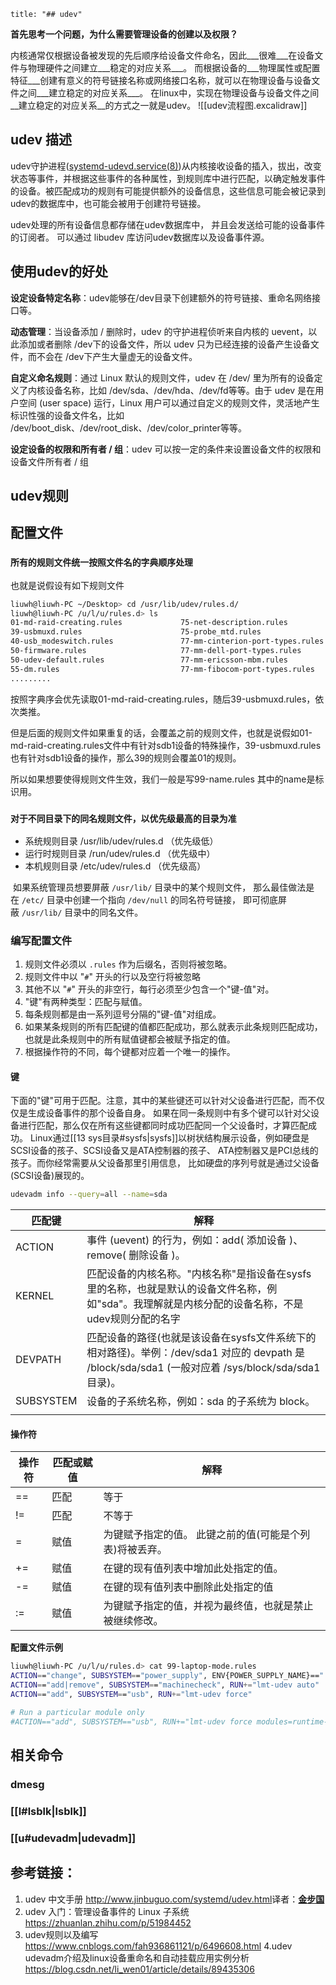 ```toc
title: "## udev" 
```

**首先思考一个问题，为什么需要管理设备的创建以及权限？**

内核通常仅根据设备被发现的先后顺序给设备文件命名，因此___很难___在设备文件与物理硬件之间建立___稳定的对应关系___。
而根据设备的___物理属性或配置特征___创建有意义的符号链接名称或网络接口名称，就可以在物理设备与设备文件之间___建立稳定的对应关系___。
在linux中，实现在物理设备与设备文件之间__建立稳定的对应关系__的方式之一就是udev。
![[udev流程图.excalidraw]]
## udev 描述

udev守护进程([systemd-udevd.service(8)](http://www.jinbuguo.com/systemd/systemd-udevd.service.html#))从内核接收设备的插入，拔出，改变状态等事件，并根据这些事件的各种属性，到规则库中进行匹配，以确定触发事件的设备。被匹配成功的规则有可能提供额外的设备信息，这些信息可能会被记录到udev的数据库中，也可能会被用于创建符号链接。

udev处理的所有设备信息都存储在udev数据库中， 并且会发送给可能的设备事件的订阅者。 可以通过 libudev 库访问udev数据库以及设备事件源。



## **使用udev的好处**

**设定设备特定名称**：udev能够在/dev目录下创建额外的符号链接、重命名网络接口等。

**动态管理**：当设备添加 / 删除时，udev 的守护进程侦听来自内核的 uevent，以此添加或者删除 /dev下的设备文件，所以 udev 只为已经连接的设备产生设备文件，而不会在 /dev下产生大量虚无的设备文件。

**自定义命名规则**：通过 Linux 默认的规则文件，udev 在 /dev/ 里为所有的设备定义了内核设备名称，比如 /dev/sda、/dev/hda、/dev/fd等等。由于 udev 是在用户空间 (user space) 运行，Linux 用户可以通过自定义的规则文件，灵活地产生标识性强的设备文件名，比如 /dev/boot_disk、/dev/root_disk、/dev/color_printer等等。

**设定设备的权限和所有者 / 组**：udev 可以按一定的条件来设置设备文件的权限和设备文件所有者 / 组

## udev规则

## 配置文件

### `所有的规则文件统一按照文件名的字典顺序处理`

也就是说假设有如下规则文件

```bash
liuwh@liuwh-PC ~/Desktop> cd /usr/lib/udev/rules.d/
liuwh@liuwh-PC /u/l/u/rules.d> ls
01-md-raid-creating.rules             75-net-description.rules
39-usbmuxd.rules                      75-probe_mtd.rules
40-usb_modeswitch.rules               77-mm-cinterion-port-types.rules
50-firmware.rules                     77-mm-dell-port-types.rules
50-udev-default.rules                 77-mm-ericsson-mbm.rules
55-dm.rules                           77-mm-fibocom-port-types.rules
.........
```

按照字典序会优先读取01-md-raid-creating.rules，随后39-usbmuxd.rules，依次类推。

但是后面的规则文件如果重复的话，会覆盖之前的规则文件，也就是说假如01-md-raid-creating.rules文件中有针对sdb1设备的特殊操作，39-usbmuxd.rules也有针对sdb1设备的操作，那么39的规则会覆盖01的规则。

所以如果想要使得规则文件生效，我们一般是写99-name.rules  其中的name是标识用。

### `对于不同目录下的同名规则文件，以优先级最高的目录为准`

- 系统规则目录  /usr/lib/udev/rules.d 	（优先级低）
- 运行时规则目录 /run/udev/rules.d	 	  （优先级中）
- 本机规则目录 /etc/udev/rules.d			 （优先级高）

 如果系统管理员想要屏蔽 `/usr/lib/` 目录中的某个规则文件， 那么最佳做法是在 `/etc/` 目录中创建一个指向 `/dev/null` 的同名符号链接， 即可彻底屏蔽 `/usr/lib/` 目录中的同名文件。

### 编写配置文件

1. 规则文件必须以 `.rules` 作为后缀名，否则将被忽略。
2. 规则文件中以 "`#`" 开头的行以及空行将被忽略
3. 其他不以 "`#`" 开头的非空行，每行必须至少包含一个"键-值"对。
4. "键"有两种类型：匹配与赋值。
5. 每条规则都是由一系列逗号分隔的"键-值"对组成。
6. 如果某条规则的所有匹配键的值都匹配成功，那么就表示此条规则匹配成功， 也就是此条规则中的所有赋值键都会被赋予指定的值。
7. 根据操作符的不同，每个键都对应着一个唯一的操作。

#### 键

下面的"键"可用于匹配。注意，其中的某些键还可以针对父设备进行匹配，而不仅仅是生成设备事件的那个设备自身。 如果在同一条规则中有多个键可以针对父设备进行匹配，那么仅在所有这些键都同时成功匹配同一个父设备时，才算匹配成功。 Linux通过[[13 sys目录#sysfs|sysfs]]以树状结构展示设备，例如硬盘是SCSI设备的孩子、SCSI设备又是ATA控制器的孩子、 ATA控制器又是PCI总线的孩子。而你经常需要从父设备那里引用信息， 比如硬盘的序列号就是通过父设备(SCSI设备)展现的。

```bash
udevadm info --query=all --name=sda
```

| 匹配键              | 解释                                                                                                                                               |
| --------------- | -------------------------------------------------------------------------------------------------------------------------------------------------- |
| ACTION          | 事件 (uevent) 的行为，例如：add( 添加设备 )、remove( 删除设备 )。                                                                                  |
| KERNEL          | 匹配设备的内核名称。"内核名称"是指设备在sysfs里的名称，也就是默认的设备文件名称，例如"sda"。我理解就是内核分配的设备名称，不是udev规则分配的名字   |
| DEVPATH         | 匹配设备的路径(也就是该设备在sysfs文件系统下的相对路径)。举例：/dev/sda1 对应的 devpath 是 /block/sda/sda1 (一般对应着 /sys/block/sda/sda1 目录)。 |
| SUBSYSTEM       | 设备的子系统名称，例如：sda 的子系统为 block。                                                                                                     |
                                                                                                                                                  |
#### 操作符

| 操作符 | 匹配或赋值 | 解释                            |
| --- | ----- | ----------------------------- |
| ==  | 匹配    | 等于                            |
| !=  | 匹配    | 不等于                           |
| =   | 赋值    | 为键赋予指定的值。 此键之前的值(可能是个列表)将被丢弃。 |
| +=  | 赋值    | 在键的现有值列表中增加此处指定的值。            |
| -=  | 赋值    | 在键的现有值列表中删除此处指定的值             |
| :=  | 赋值    | 为键赋予指定的值，并视为最终值，也就是禁止被继续修改。   |

**配置文件示例**

```bash
liuwh@liuwh-PC /u/l/u/rules.d> cat 99-laptop-mode.rules 
ACTION=="change", SUBSYSTEM=="power_supply", ENV{POWER_SUPPLY_NAME}=="|AC|ACAD", RUN+="lmt-udev auto"
ACTION=="add|remove", SUBSYSTEM=="machinecheck", RUN+="lmt-udev auto"
ACTION=="add", SUBSYSTEM=="usb", RUN+="lmt-udev force"

# Run a particular module only
#ACTION=="add", SUBSYSTEM=="usb", RUN+="lmt-udev force modules=runtime-pm devices=%k"

```

## 相关命令

### dmesg

### [[l#lsblk|lsblk]]

### [[u#udevadm|udevadm]]

## 参考链接：

1. udev 中文手册 <http://www.jinbuguo.com/systemd/udev.html>译者：**[金步国](http://www.jinbuguo.com/)**
2. udev 入门：管理设备事件的 Linux 子系统<https://zhuanlan.zhihu.com/p/51984452>
3. udev规则以及编写<https://www.cnblogs.com/fah936861121/p/6496608.html>
4.udev udevadm介绍及linux设备重命名和自动挂载应用实例分析 <https://blog.csdn.net/li_wen01/article/details/89435306>
